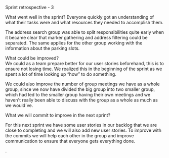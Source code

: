 


Sprint retrospective - 3


What went well in the sprint?
Everyone quickly got an understanding of what their tasks were and what resources they needed to accomplish them.

The address search group was able to split responsibilities quite early when it became clear that marker gathering and address filtering could be separated. The same applies for the other group working with the information about the parking slots. 

What could be improved?  
We could as a team prepare better for our user stories beforehand, this is to ensure not losing time. We realized this in the beginning of the sprint as we spent a lot of time looking up “how” to do something. 
            
We could also improve the number of group meetings we have as a whole group, since we now have divided the big group into two smaller group, which had led to the smaller group having their own meetings and we haven't really been able to discuss with the group as a whole as much as we would´ve.

What we will commit to improve in the next sprint?

For this next sprint we have some user stories in our backlog that we are close to completing and we will also add new user stories. To improve with the commits we will help each other in the group and improve communication to ensure that everyone gets everything done. 







. 




